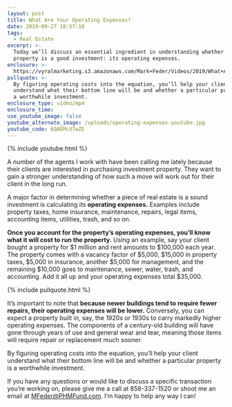 ```yaml
---
layout: post
title: What Are Your Operating Expenses?
date: 2019-09-27 18:57:10
tags:
  - Real Estate
excerpt: >-
  Today we’ll discuss an essential ingredient in understanding whether a rental
  property is a good investment: its operating expenses.
enclosure: >-
  https://vyralmarketing.s3.amazonaws.com/Mark+Feder/Videos/2019/What+Are+Your+Operating+Expenses_.mp4
pullquote: >-
  By figuring operating costs into the equation, you’ll help your client
  understand what their bottom line will be and whether a particular property is
  a worthwhile investment.
enclosure_type: video/mp4
enclosure_time:
use_youtube_image: false
youtube_alternate_image: /uploads/operating-expenses-youtube.jpg
youtube_code: 6QAEMcX7wZE
---
```


{% include youtube.html %}

A number of the agents I work with have been calling me lately because their clients are interested in purchasing investment property. They want to gain a stronger understanding of how such a move will work out for their client in the long run.&nbsp;

A major factor in determining whether a piece of real estate is a sound investment is calculating its **operating expenses.** Examples include property taxes, home insurance, maintenance, repairs, legal items, accounting items, utilities, trash, and so on.&nbsp;

**Once you account for the property’s operating expenses, you’ll know what it will cost to run the property.** Using an example, say your client bought a property for $1 million and rent amounts to $100,000 each year. The property comes with a vacancy factor of $5,000, $15,000 in property taxes, $5,000 in insurance, another $5,000 for management, and the remaining $10,000 goes to maintenance, sewer, water, trash, and accounting. Add it all up and your operating expenses total $35,000.&nbsp;

{% include pullquote.html %}

It’s important to note that **because newer buildings tend to require fewer repairs, their operating expenses will be lower.** Conversely, you can expect a property built in, say, the 1920s or 1930s to carry markedly higher operating expenses. The components of a century-old building will have gone through years of use and general wear and tear, meaning those items will require repair or replacement much sooner.&nbsp;

By figuring operating costs into the equation, you’ll help your client understand what their bottom line will be and whether a particular property is a worthwhile investment.&nbsp;

If you have any questions or would like to discuss a specific transaction you’re working on, please give me a call at 858-337-1520 or shoot me an email at [MFeder@PHMFund.com](mailto:MFeder@PHMFund.com). I’m happy to help any way I can\!